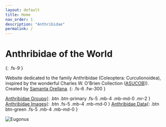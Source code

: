```yaml
---
layout: default
title: Home
nav_order: 1
description: "Anthribidae"
permalink: /
---
```


# Anthribidae of the World
{: .fs-9 }

Website dedicated to the family Anthribidae (Coleoptera: Curculionoidea), inspired by the wonderful Charles W. O'Brien Collection ([ASUCOB](https://serv.biokic.asu.edu/ecdysis/collections/misc/collprofiles.php?collid=2))). Created by [Samanta Orellana](https://isearch.asu.edu/profile/3433157). 
{: .fs-6 .fw-300 }

[Anthribidae Groups](https://anthribidae.github.io/anthribidae/anthribidae/){: .btn .btn-primary .fs-5 .mb-4 .mb-md-0 .mr-2 } [Anthribidae Images](https://serv.biokic.asu.edu/ecdysis/collections/list.php?hasimages=1&taxa=Anthribidae&usethes=1&taxontype=3){: .btn .fs-5 .mb-4 .mb-md-0 } 
[Anthribidae Data](https://www.gbif.org/occurrence/search?taxon_key=4206){: .btn btn-green .fs-5 .mb-4 .mb-md-0 } 


<img src="https://serv.biokic.asu.edu/imglib/ecdysis/ASU_ASUCOB/ASUCOB0014/ASUCOB0014307_lateral_edited_1613605757.jpg" alt="Eugonus">



